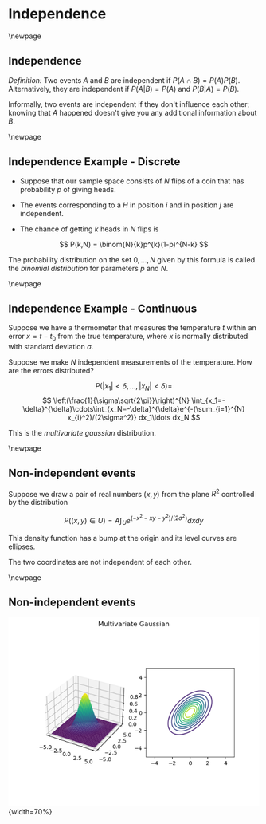 # Independence

\newpage
## Independence

*Definition:* Two events $A$ and $B$ are independent if $P(A\cap B)=P(A)P(B)$.  Alternatively,
they are independent if $P(A|B)=P(A)$ and $P(B|A) = P(B)$.  

Informally, two events are independent if they don't influence each other; knowing that $A$ happened
doesn't give you any additional information about $B$.

\newpage
## Independence Example - Discrete

- Suppose that our sample space consists of $N$ flips of a coin that has probability $p$ of
giving heads.

- The events corresponding to a $H$ in position $i$ and in position $j$ are independent.

- The chance of getting $k$ heads in $N$ flips is 

$$
P(k,N) = \binom{N}{k}p^{k}(1-p)^{N-k}
$$

The probability distribution on the set ${0,\ldots, N}$ given by this formula is called
the *binomial distribution* for parameters $p$ and $N$.


\newpage
## Independence Example - Continuous

Suppose we have a thermometer that measures the  temperature $t$ within an error
$x=t-t_{0}$ from the true temperature, where $x$ is normally distributed with standard deviation
$\sigma$.

Suppose we make $N$ independent measurements of the temperature.  How are the errors distributed?

$$
P(|x_1|<\delta,\ldots,|x_N|<\delta) = 
$$
$$
\left(\frac{1}{\sigma\sqrt{2\pi}}\right)^{N}
\int_{x_1=-\delta}^{\delta}\cdots\int_{x_N=-\delta}^{\delta}e^{-(\sum_{i=1}^{N} x_{i}^2)/(2\sigma^2)} dx_1\ldots dx_N
$$

This is the *multivariate gaussian* distribution.

\newpage
## Non-independent events

Suppose we draw a pair of real numbers $(x,y)$ from the plane $R^{2}$ controlled
by the distribution

$$
P((x,y)\in U) = A\int_{U} e^{(-x^2-xy-y^2)/(2\sigma^2)} dx dy
$$

This density function has a bump at the origin and its level curves are ellipses.

The two coordinates are not independent of each other.

\newpage
## Non-independent events


![Multivariate Gaussian](../img/ellipse.png){width=70%}
